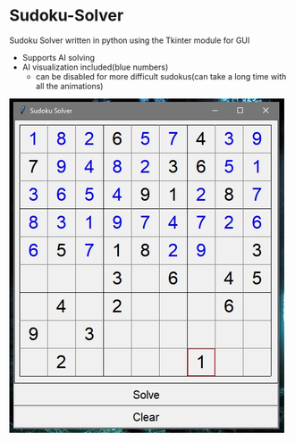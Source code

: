 # Sudoku-Solver
Sudoku Solver written in python using the Tkinter module for GUI

- Supports AI solving
- AI visualization included(blue numbers)
  - can be disabled for more difficult sudokus(can take a long time with all the animations)




![Start_screen](assets/001.jpg "Start_screen")
